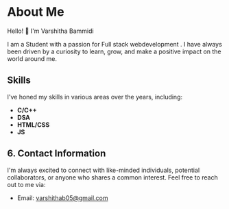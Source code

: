 # About Me

Hello! 👋 I'm Varshitha Bammidi 

I am a Student with a passion for Full stack webdevelopment . I have always been driven by a curiosity to learn, grow, and make a positive impact on the world around me. 

## Skills

I've honed my skills in various areas over the years, including:

- **C/C++**
- **DSA**
- **HTML/CSS**
- **JS**

## 6. Contact Information

I'm always excited to connect with like-minded individuals, potential collaborators, or anyone who shares a common interest. Feel free to reach out to me via:

- Email: varshithab05@gmail.com
